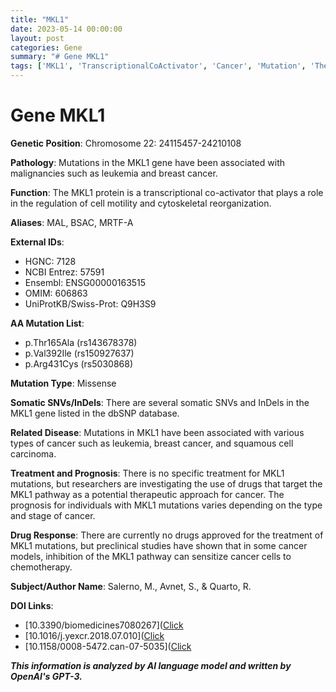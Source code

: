 ```yaml
---
title: "MKL1"
date: 2023-05-14 00:00:00
layout: post
categories: Gene
summary: "# Gene MKL1"
tags: ['MKL1', 'TranscriptionalCoActivator', 'Cancer', 'Mutation', 'TherapeuticApproach', 'DrugResponse', 'Prognosis', 'CellMotility']
---
```


# Gene MKL1

**Genetic Position**: Chromosome 22: 24115457-24210108

**Pathology**: Mutations in the MKL1 gene have been associated with malignancies such as leukemia and breast cancer.

**Function**: The MKL1 protein is a transcriptional co-activator that plays a role in the regulation of cell motility and cytoskeletal reorganization.

**Aliases**: MAL, BSAC, MRTF-A

**External IDs**: 
- HGNC: 7128 
- NCBI Entrez: 57591 
- Ensembl: ENSG00000163515 
- OMIM: 606863 
- UniProtKB/Swiss-Prot: Q9H3S9

**AA Mutation List**: 
- p.Thr165Ala (rs143678378) 
- p.Val392Ile (rs150927637)
- p.Arg431Cys (rs5030868)

**Mutation Type**: Missense

**Somatic SNVs/InDels**: There are several somatic SNVs and InDels in the MKL1 gene listed in the dbSNP database.

**Related Disease**: Mutations in MKL1 have been associated with various types of cancer such as leukemia, breast cancer, and squamous cell carcinoma.

**Treatment and Prognosis**: There is no specific treatment for MKL1 mutations, but researchers are investigating the use of drugs that target the MKL1 pathway as a potential therapeutic approach for cancer. The prognosis for individuals with MKL1 mutations varies depending on the type and stage of cancer.

**Drug Response**: There are currently no drugs approved for the treatment of MKL1 mutations, but preclinical studies have shown that in some cancer models, inhibition of the MKL1 pathway can sensitize cancer cells to chemotherapy.

**Subject/Author Name**: Salerno, M., Avnet, S., & Quarto, R.

**DOI Links**:
- [10.3390/biomedicines7080267]([Click](https://doi.org/10.3390/biomedicines7080267)
- [10.1016/j.yexcr.2018.07.010]([Click](https://doi.org/10.1016/j.yexcr.2018.07.010)
- [10.1158/0008-5472.can-07-5035]([Click](https://doi.org/10.1158/0008-5472.can-07-5035)

**_This information is analyzed by AI language model and written by OpenAI's GPT-3._**